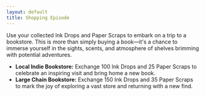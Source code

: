```yaml
---
layout: default
title: Shopping Episode
---
```


Use your collected Ink Drops and Paper Scraps to embark on a trip to a bookstore. This is more than simply buying a book—it's a chance to immerse yourself in the sights, scents, and atmosphere of shelves brimming with potential adventures.

* **Local Indie Bookstore:** Exchange 100 Ink Drops and 25 Paper Scraps to celebrate an inspiring visit and bring home a new book.
* **Large Chain Bookstore:** Exchange 150 Ink Drops and 35 Paper Scraps to mark the joy of exploring a vast store and returning with a new find.